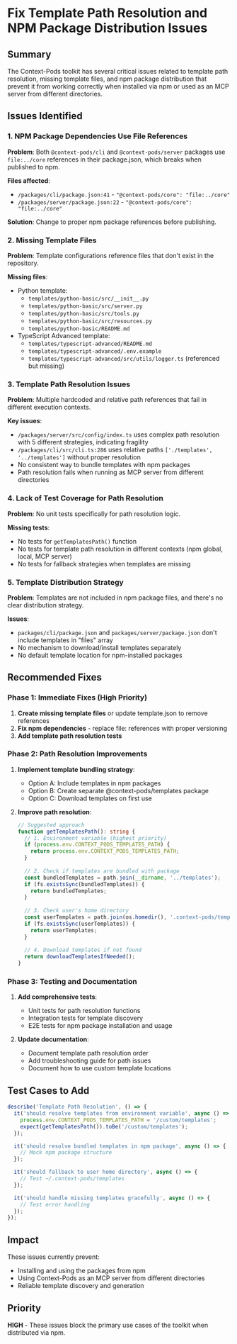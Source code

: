 # Fix Template Path Resolution and NPM Package Distribution Issues

## Summary

The Context-Pods toolkit has several critical issues related to template path resolution, missing template files, and npm package distribution that prevent it from working correctly when installed via npm or used as an MCP server from different directories.

## Issues Identified

### 1. NPM Package Dependencies Use File References
**Problem**: Both `@context-pods/cli` and `@context-pods/server` packages use `file:../core` references in their package.json, which breaks when published to npm.

**Files affected**:
- `/packages/cli/package.json:41` - `"@context-pods/core": "file:../core"`
- `/packages/server/package.json:22` - `"@context-pods/core": "file:../core"`

**Solution**: Change to proper npm package references before publishing.

### 2. Missing Template Files
**Problem**: Template configurations reference files that don't exist in the repository.

**Missing files**:
- Python template:
  - `templates/python-basic/src/__init__.py`
  - `templates/python-basic/src/server.py`
  - `templates/python-basic/src/tools.py`
  - `templates/python-basic/src/resources.py`
  - `templates/python-basic/README.md`
- TypeScript Advanced template:
  - `templates/typescript-advanced/README.md`
  - `templates/typescript-advanced/.env.example`
  - `templates/typescript-advanced/src/utils/logger.ts` (referenced but missing)

### 3. Template Path Resolution Issues
**Problem**: Multiple hardcoded and relative path references that fail in different execution contexts.

**Key issues**:
- `/packages/server/src/config/index.ts` uses complex path resolution with 5 different strategies, indicating fragility
- `/packages/cli/src/cli.ts:286` uses relative paths `['./templates', '../templates']` without proper resolution
- No consistent way to bundle templates with npm packages
- Path resolution fails when running as MCP server from different directories

### 4. Lack of Test Coverage for Path Resolution
**Problem**: No unit tests specifically for path resolution logic.

**Missing tests**:
- No tests for `getTemplatesPath()` function
- No tests for template path resolution in different contexts (npm global, local, MCP server)
- No tests for fallback strategies when templates are missing

### 5. Template Distribution Strategy
**Problem**: Templates are not included in npm package files, and there's no clear distribution strategy.

**Issues**:
- `packages/cli/package.json` and `packages/server/package.json` don't include templates in "files" array
- No mechanism to download/install templates separately
- No default template location for npm-installed packages

## Recommended Fixes

### Phase 1: Immediate Fixes (High Priority)
1. **Create missing template files** or update template.json to remove references
2. **Fix npm dependencies** - replace file: references with proper versioning
3. **Add template path resolution tests**

### Phase 2: Path Resolution Improvements
1. **Implement template bundling strategy**:
   - Option A: Include templates in npm packages
   - Option B: Create separate @context-pods/templates package
   - Option C: Download templates on first use

2. **Improve path resolution**:
   ```typescript
   // Suggested approach
   function getTemplatesPath(): string {
     // 1. Environment variable (highest priority)
     if (process.env.CONTEXT_PODS_TEMPLATES_PATH) {
       return process.env.CONTEXT_PODS_TEMPLATES_PATH;
     }
     
     // 2. Check if templates are bundled with package
     const bundledTemplates = path.join(__dirname, '../templates');
     if (fs.existsSync(bundledTemplates)) {
       return bundledTemplates;
     }
     
     // 3. Check user's home directory
     const userTemplates = path.join(os.homedir(), '.context-pods/templates');
     if (fs.existsSync(userTemplates)) {
       return userTemplates;
     }
     
     // 4. Download templates if not found
     return downloadTemplatesIfNeeded();
   }
   ```

### Phase 3: Testing and Documentation
1. **Add comprehensive tests**:
   - Unit tests for path resolution functions
   - Integration tests for template discovery
   - E2E tests for npm package installation and usage

2. **Update documentation**:
   - Document template path resolution order
   - Add troubleshooting guide for path issues
   - Document how to use custom template locations

## Test Cases to Add

```typescript
describe('Template Path Resolution', () => {
  it('should resolve templates from environment variable', async () => {
    process.env.CONTEXT_PODS_TEMPLATES_PATH = '/custom/templates';
    expect(getTemplatesPath()).toBe('/custom/templates');
  });

  it('should resolve bundled templates in npm package', async () => {
    // Mock npm package structure
  });

  it('should fallback to user home directory', async () => {
    // Test ~/.context-pods/templates
  });

  it('should handle missing templates gracefully', async () => {
    // Test error handling
  });
});
```

## Impact

These issues currently prevent:
- Installing and using the packages from npm
- Using Context-Pods as an MCP server from different directories
- Reliable template discovery and generation

## Priority

**HIGH** - These issues block the primary use cases of the toolkit when distributed via npm.